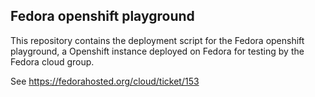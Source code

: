 Fedora openshift playground
---------------------------

This repository contains the deployment script
for the Fedora openshift playground, a Openshift instance
deployed on Fedora for testing by the Fedora cloud group.

See https://fedorahosted.org/cloud/ticket/153

